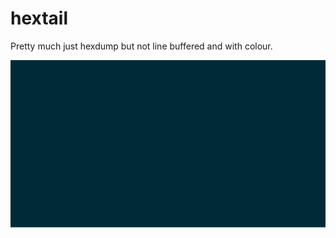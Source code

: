# hextail
Pretty much just hexdump but not line buffered and with colour.

![Alt text](preview.svg)
